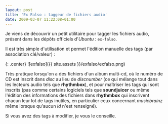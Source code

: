 ```yaml
---
layout: post
title: 'Ex Falso : taggeur de fichiers audio'
date: 2009-03-07 11:22:08+01:00
---
```


Je viens de découvrir un petit utilitaire pour tagger les fichiers audio,
présent dans les dépôts officiels d'_Ubuntu_ : `ex-falso`.

Il est très simple d'utilisation et permet l'édition manuelle des tags (par
association clé/valeur) :

{: .center}
![exfalso]({{ site.assets }}/exfalso/exfalso.png)

Très pratique lorsqu'on a des fichiers d'un album multi-cd, où le numéro de CD
est inscrit dans _disc_ au lieu de _discnumber_ (ce qui mélange tout dans les
lecteurs audio tels que **rhythmbox**), et pour maîtriser les tags qui sont
inscrits (pas comme certains logiciels tels que **soundjuicer** ou même
l'édition des informations des fichiers dans **rhythmbox** qui inscrivent chacun
leur lot de tags inutiles, en particulier ceux concernant _musicbrainz_ même
lorsque qu'aucun _id_ n'est renseigné).

Si vous avez des tags à modifier, je vous le conseille.

